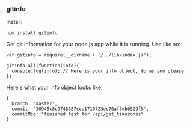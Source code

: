 ### gitinfo

Install: 

    npm install gitinfo

Get git information for your node.js app while it is running. Use like so:

    var gitinfo = require(__dirname + '/../lib/index.js');
    
    gitinfo.all(function(info){
      console.log(info); // Here is your info object, do as you please
    });

Here's what your info object looks like:

    {
      branch: "master",
      commit: "30948c8c9748387cca1710723ec70af3db6529f5",
      commitMsg: "finished test for /api/get_timezones"
    }